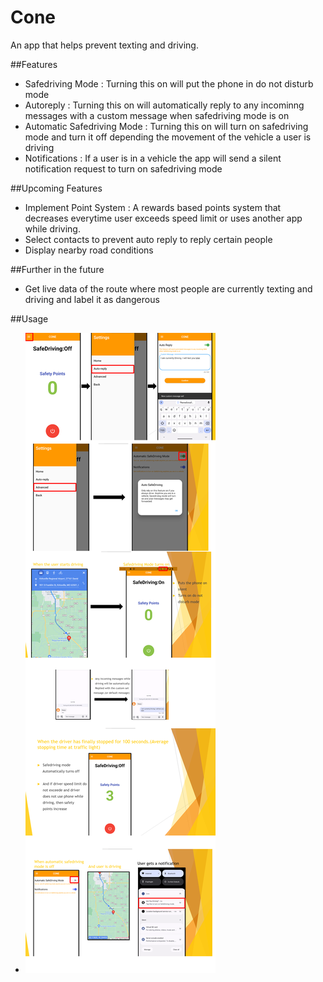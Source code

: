 # Cone

An app that helps prevent texting and driving.

##Features
- Safedriving Mode : Turning this on will put the phone in do not disturb mode
- Autoreply : Turning this on will automatically reply to any incominng messages with a custom message when safedriving mode is on
- Automatic Safedriving Mode : Turning this on will turn on safedriving mode and turn it off depending the movement of the vehicle a user is driving
- Notifications : If a user is in a vehicle the app will send a silent notification request to turn on safedriving mode

##Upcoming Features
- Implement Point System : A rewards based points system that decreases everytime user exceeds speed limit or uses another app while driving.
- Select contacts to prevent auto reply to reply certain people
- Display nearby road conditions

##Further in the future
- Get live data of the route where most people are currently texting and driving and label it as dangerous

##Usage
- ![Steps](https://github.com/shibampokerail/Cone/blob/main/Demo.png?raw=true)



